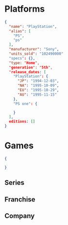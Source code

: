# Platforms

```json
{
  "name": "PlayStation",
  "alias": [
    "PS",
    "ps"
  ],
  "manufacturer": "Sony",
  "units_sold": "102490000"
  "specs": {},
  "type: "Home",
  "generation": "5th",
  "release_dates: [
    "PlayStation": {
      "JP": "1994-12-03",
      "NA": "1995-10-09",
      "EU": "1995-10-29",
      "AU": "1995-11-15"
    },
    "PS one": {

    }
  ],
  editions: []
}
```


# Games

```json
{

}
```

## Series


## Franchise


## Company

